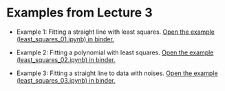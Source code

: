 # Examples from Lecture 3

* Example 1: Fitting a straight line with least squares.
  [Open the example (least_squares_01.ipynb) in binder.](https://mybinder.org/v2/gh/andersle/chemometrics/main?urlpath=/tree/lectures%2Flecture003%2Fleast_squares_01.ipynb)

* Example 2: Fitting a polynomial with least squares.
  [Open the example (least_squares_02.ipynb) in binder.](https://mybinder.org/v2/gh/andersle/chemometrics/main?urlpath=/tree/lectures%2Flecture003%2Fleast_squares_02.ipynb)

* Example 3: Fitting a straight line to data with noises.
  [Open the example (least_squares_03.ipynb) in binder.](https://mybinder.org/v2/gh/andersle/chemometrics/main?urlpath=/tree/lectures%2Flecture003%2Fleast_squares_03.ipynb)
